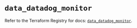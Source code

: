 # `data_datadog_monitor`

Refer to the Terraform Registry for docs: [`data_datadog_monitor`](https://registry.terraform.io/providers/datadog/datadog/3.34.0/docs/data-sources/monitor).
